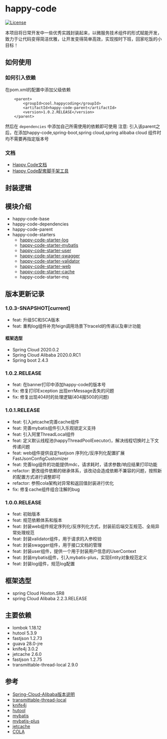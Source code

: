 # happy-code
[![License](https://img.shields.io/badge/license-Apache%202-4EB1BA.svg)](https://www.apache.org/licenses/LICENSE-2.0.html)

本项目将日常开发中一些优秀实践封装起来，以微服务技术组件的形式赋能开发，致力于让代码变得简洁优雅，让开发变得简单高效，实现按时下班，回家吃饭的小目标！

## 如何使用
### 如何引入依赖
在pom.xml的配置中添加父级依赖
```
    <parent>
        <groupId>cool.happycoding</groupId>
        <artifactId>happy-code-parent</artifactId>
        <version>1.0.2.RELEASE</version>
    </parent>
```
然后在 `dependencies` 中添加自己所需使用的依赖即可使用
注意: 引入该parent之后，在添加happy-code,spring-boot,spring cloud,spring alibaba cloud 组件时均不需要再指定版本号

### 文档
- [Happy Code文档](http://www.happycoding.cool)
- [Happy Code配套脚手架工具](http://www.happycoding.cool/bootstrap/)

## 封装逻辑

## 模块介绍
- happy-code-base
- happy-code-dependencies
- happy-code-parent
- happy-code-starters
    - [happy-code-starter-log](happy-code-starters/happy-code-starter-log/README.md)
    - [happy-code-starter-mybatis](happy-code-starters/happy-code-starter-mybatis/README.md)
    - [happy-code-starter-user](happy-code-starters/happy-code-starter-user/README.md)
    - [happy-code-starter-swagger](happy-code-starters/happy-code-starter-swagger/README.md)
    - [happy-code-starter-validator](happy-code-starters/happy-code-starter-validator/README.md)
    - [happy-code-starter-web](happy-code-starters/happy-code-starter-web/README.md)
    - [happy-code-starter-cache](happy-code-starters/happy-code-starter-cache/README.md)
    - happy-code-starter-mq

## 版本更新记录

### 1.0.3-SNAPSHOT[current]
- feat: 升级SC和SCA版本
- feat: 重构log组件补充feign调用场景下traceId的传递以及审计功能

#### 框架选型
- Spring Cloud 2020.0.2
- Spring Cloud Alibaba 2020.0.RC1
- Spring boot 2.4.3

### 1.0.2.RELEASE
- feat: 在banner打印中添加happy-code的版本号
- fix: 修复打印Exception 出现errMessage丢失的问题
- fix: 修复出现404时的处理逻辑(404报500的问题)

### 1.0.1.RELEASE
- feat: 引入jetcache完善cache组件
- feat: 完善mybatis组件引入乐观锁定义支持
- feat: 引入阿里ThreadLocal组件
- feat: 定义默认线程池(happyThreadPoolExecutor)，解决线程切换时上下文传递问题
- feat: web组件提供自定fastjson 序列化/反序列化配置扩展FastJsonConfigCustomizer
- feat: 完善log组件的功能提供mdc，请求耗时，请求参数/响应结果打印功能
- refactor: 更改组件依赖的继承体系，该改动会造成依赖不兼容的问题，按照新的配置方式进行调整即可
- refactor: 参照cola架构对异常和返回值封装进行优化
- fix: 修复cache组件组合注解的bug

### 1.0.0.RELEASE 
- feat: 初始版本
- feat: 规范依赖体系和版本
- feat: 封装web组件规定序列化/反序列化方式，封装前后端交互规范、全局异常处理规范
- feat: 封装validator组件，用于请求的入参校验
- feat: 封装swagger组件，用于接口文档的管理
- feat: 封装user组件，提供一个用于封装用户信息的UserContext
- feat: 封装mybatis组件，引入mybatis-plus，实现Entity对象规范定义
- feat: 封装log组件，规范log配置

## 框架选型
- spring Cloud Hoxton.SR8
- spring Cloud Alibaba 2.2.3.RELEASE

## 主要依赖
- lombok 1.18.12
- hutool 5.3.9
- fastjson 1.2.73
- guava 28.0-jre
- knife4j 3.0.2
- jetcache 2.6.0
- fastjson 1.2.75
- transmittable-thread-local 2.9.0

## 参考
- [Spring-Cloud-Alibaba版本说明](https://github.com/alibaba/spring-cloud-alibaba/wiki/%E7%89%88%E6%9C%AC%E8%AF%B4%E6%98%8E)
- [transmittable-thread-local](https://github.com/alibaba/transmittable-thread-local)
- [knife4j](https://gitee.com/xiaoym/knife4j)
- [hutool](https://hutool.cn/)
- [mybatis](https://mybatis.org/mybatis-3/zh/index.html)
- [mybatis-plus](https://baomidou.com/guide/#%E7%89%B9%E6%80%A7)
- [jetcache](https://github.com/alibaba/jetcache/wiki/Home_CN)
- [COLA](https://github.com/alibaba/COLA)
